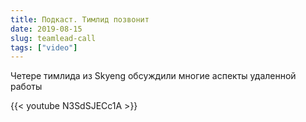 ```yaml
---
title: Подкаст. Тимлид позвонит 
date: 2019-08-15
slug: teamlead-call 
tags: ["video"]
---
```


Четере тимлида из Skyeng обсуждили многие аспекты удаленной работы

{{< youtube N3SdSJECc1A >}}
